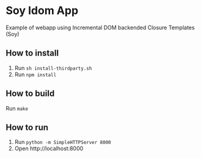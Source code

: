 # Soy Idom App
Example of webapp using Incremental DOM backended Closure Templates (Soy)

## How to install
1. Run `sh install-thirdparty.sh`
1. Run `npm install`

## How to build
Run `make`

## How to run
1. Run `python -m SimpleHTTPServer 8000`
2. Open http://localhost:8000
